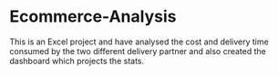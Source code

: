 # Ecommerce-Analysis
This is an Excel project and have analysed the cost and delivery time consumed by the two different delivery partner and also created the dashboard which projects the stats.  
